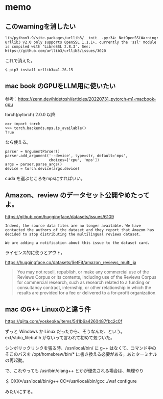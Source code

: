 # memo

## このwarningを消したい
```
lib/python3.9/site-packages/urllib3/__init__.py:34: NotOpenSSLWarning: urllib3 v2.0 only supports OpenSSL 1.1.1+, currently the 'ssl' module is compiled with 'LibreSSL 2.8.3'. See: https://github.com/urllib3/urllib3/issues/3020
```
これで消えた。
```
$ pip3 install urllib3==1.26.15
```

## mac book のGPUをLLM用に使いたい

参考：https://zenn.dev/hidetoshi/articles/20220731_pytorch-m1-macbook-gpu

torch(pytorch) 2.0.0 以降

```
>>> import torch
>>> torch.backends.mps.is_available()
True
```

なら使える。

```
parser = ArgumentParser()
parser.add_argument('--device', type=str, default='mps',
                    choices=['cpu', 'mps'])
args = parser.parse_args()
device = torch.device(args.device)
```
cuda を選ぶところをmpsにすればいい。

## Amazon、review のデータセット公開やめたってよ。

https://github.com/huggingface/datasets/issues/6109

```
Indeed, the source data files are no longer available. We have contacted the authors of the dataset and they report that Amazon has decided to stop distributing the multilingual reviews dataset.

We are adding a notification about this issue to the dataset card.
```

ライセンス的に使うとアウト。

https://huggingface.co/datasets/SetFit/amazon_reviews_multi_ja

> You may not resell, republish, or make any commercial use of the Reviews Corpus or its contents, including use of the Reviews Corpus for commercial research, such as research related to a funding or consultancy contract, internship, or other relationship in which the results are provided for a fee or delivered to a for-profit organization. 

## mac のG++ Linuxのと違う件

https://qiita.com/yoskeoka/items/541b6a4260487fbc2c0f

ずっと Windows か Linux だったから、そうなんだ、という。 ext/stdio_filebuf.h がないって言われて初めて気づいた。

シンボリックリンクを張る時、/usr/local/bin/ に g++ はなくて、コマンド中のそこのパスを /opt/homebrew/bin/* に書き換える必要がある。あとターミナルの再起動。

で、これやっても /usr/bin/clang++ とかが優先される場合は、無理やり

＄ CXX=/usr/local/bin/g++ CC=/usr/local/bin/gcc ./waf configure

みたいにする。
